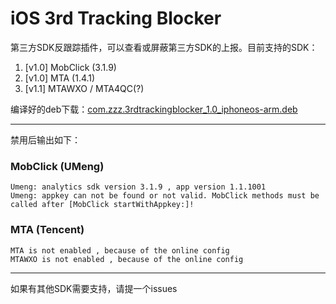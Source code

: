 iOS 3rd Tracking Blocker
========================

第三方SDK反跟踪插件，可以查看或屏蔽第三方SDK的上报。目前支持的SDK：

1. [v1.0] MobClick (3.1.9)
2. [v1.0] MTA (1.4.1)
3. [v1.1] MTAWXO / MTA4QC(?)

编译好的deb下载：[com.zzz.3rdtrackingblocker_1.0_iphoneos-arm.deb](http://blog.imaou.com/uploads/com.zzz.3rdtrackingblocker_1.0_iphoneos-arm.deb)

----------

禁用后输出如下：

### MobClick (UMeng)

~~~
Umeng: analytics sdk version 3.1.9 , app version 1.1.1001
Umeng: appkey can not be found or not valid. MobClick methods must be called after [MobClick startWithAppkey:]!
~~~

### MTA (Tencent)

~~~
MTA is not enabled , because of the online config
MTAWXO is not enabled , because of the online config
~~~

----------

如果有其他SDK需要支持，请提一个issues
